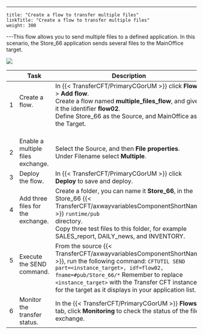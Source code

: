 ---
    title: "Create a flow to transfer multiple files"
    linkTitle: "Create a flow to transfer multiple files"
    weight: 300
---This flow allows you to send multiple files to a defined application. In this scenario, the Store_66 application sends several files to the MainOffice target.

![](/Images/TransferCFT/TransferCFT_Multiple_send_w_CG.png)


|   | Task  | Description  | Details  |
| --- | --- | --- | --- |
| 1<br/> <br/>  | Create a flow.<br/> <br/> <br />  | In {{< TransferCFT/PrimaryCGorUM  >}} click ****Flows**** &gt; ****Add flow****.<br/> Create a flow named ****multiple_files_flow****, and give it the identifier ****flow02****.<br/> Define Store_66 as the Source, and MainOffice as the Target.<br/> <br />  | [![](/Images/TransferCFT/mapArrow.png)](../intro_cg_task_catalog/t_multiple_filesflow)  |
| 2<br/>  | Enable a multiple files exchange.<br/>  | Select the Source, and then ****File properties****.<br/> Under Filename select ****Multiple****.<br/>  | [![](/Images/TransferCFT/mapArrow.png)](../intro_cg_task_catalog/t_multiple_files)  |
| 3<br/>  | Deploy the flow.<br/>  | In {{< TransferCFT/PrimaryCGorUM  >}} click ****Deploy**** to save and deploy.<br/>  | [![](/Images/TransferCFT/mapArrow.png)](../intro_cg_task_catalog/t_savedeployflow)  |
| 4<br/> <br/>  | Add three files for the exchange.<br/> <br/>  | Create a folder, you can name it ****Store_66****, in the Store_66 {{< TransferCFT/axwayvariablesComponentShortName  >}} <code>runtime/pub </code>directory.<br/> Copy three test files to this folder, for example SALES_report, DAILY_news, and INVENTORY.<br/>  |   |
| 5<br/> <br/> <br/>  | Execute the SEND command.<br/> <br/>  | From the source {{< TransferCFT/axwayvariablesComponentShortName  >}}, run the following command: <code>CFTUTIL SEND part=&lt;instance_target&gt;, idf=flow02, fname=#pub/Store_66/*</code> Remember to replace <code>&lt;instance_target&gt;</code> with the Transfer CFT instance for the target as it displays in your application list.<br/>  | [![](/Images/TransferCFT/mapArrow.png)](../../../../../c_intro_userinterfaces/about_cftutil)  |
| 6  | Monitor the transfer status.  | In the {{< TransferCFT/PrimaryCGorUM  >}} ****Flows**** tab, click ****Monitoring**** to check the status of the file exchange.  | [![](/Images/TransferCFT/mapArrow.png)](../intro_cg_task_catalog/c_flow_monitoring)  |

